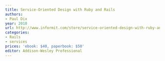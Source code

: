```yaml
---
title: Service-Oriented Design with Ruby and Rails
authors:
- Paul Dix
year: 2010
url: http://www.informit.com/store/service-oriented-design-with-ruby-and-rails-9780321659361
categories:
- Rails
- services
prices: 'ebook: $40, paperbook: $50'
editor: Addison-Wesley Professional
---
```

